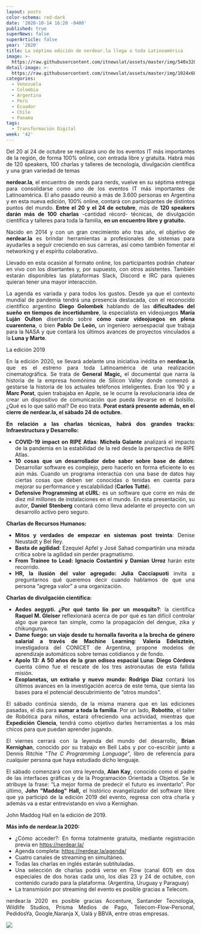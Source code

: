 ```yaml
---
layout: posts
color-schema: red-dark
date: '2020-10-14 16:20 -0400'
published: true
superNews: false
superArticle: false
year: '2020'
title: La séptima edición de nerdear.la llega a toda Latinoamérica
image: >-
  https://raw.githubusercontent.com/itnewslat/assets/master/img/540x320/nerdearla-p.jpg
detail-image: >-
  https://raw.githubusercontent.com/itnewslat/assets/master/img/1024x680/nerdearla-g.jpg
categories:
  - Venezuela
  - Colombia
  - Argentina
  - Perú
  - Ecuador
  - Chile
  - Panama
tags:
  - Transformación Digital
week: '42'
---
```

<p style="text-align: justify;">Del 20 al 24 de octubre se realizará uno de los eventos IT más importantes de la región, de forma 100% online, con entrada libre y gratuita. Habrá más de 120 speakers, 100 charlas y talleres de tecnología, divulgación científica y una gran variedad de temas</p>
<p style="text-align: justify;"><strong>nerdear.la</strong>, el encuentro de nerds para nerds, vuelve en su séptima entrega para consolidarse como uno de los eventos IT más importantes de Latinoamérica. El año pasado reunió a más de 3.600 personas en Argentina y en esta nueva edición, 100% online, contará con participantes de distintos puntos del mundo. <strong>Entre el 20 y el 24 de octubre</strong>, más de <strong>120 speakers darán más de 100 charlas</strong> -cantidad récord- técnicas, de divulgación científica y talleres para toda la familia, <strong>en un encuentro libre y gratuito.</strong></p>
<p style="text-align: justify;">Nacido en 2014 y con un gran crecimiento año tras año, el objetivo de <strong>nerdear.la</strong> es brindar herramientas a profesionales de sistemas para ayudarles a seguir creciendo en sus carreras, así como también fomentar el networking y el espíritu colaborativo.</p>
<p style="text-align: justify;">Llevado en esta ocasión al formato online, los participantes podrán chatear en vivo con los disertantes y, por supuesto, con otros asistentes. También estarán disponibles las plataformas Slack, Discord e IRC para quienes quieran tener una mayor interacción.</p>
<p style="text-align: justify;">La agenda es variada y para todos los gustos. Desde ya que el contexto mundial de pandemia tendrá una presencia destacada, con el reconocido científico argentino <strong>Diego Golombek</strong> hablando de las <strong>dificultades del sueño en tiempos de incertidumbre</strong>, la especialista en videojuegos <strong>María Luján Oulton</strong> disertando sobre <strong>cómo curar videojuegos en plena cuarentena</strong>, o bien <strong>Pablo De León,</strong> un ingeniero aeroespacial que trabaja para la NASA y que contará los últimos avances de proyectos vinculados a la<strong> Luna y Marte</strong>.</p>
<p style="text-align: justify;">La edición 2019</p>
<p style="text-align: justify;">En la edición 2020, se llevará adelante una iniciativa inédita en <strong>nerdear.la</strong>, que es el estreno para toda Latinoamérica de una realización cinematográfica. Se trata de <strong>General Magic,</strong> el documental que narra la historia de la empresa homónima de Silicon Valley donde comenzó a gestarse la historia de los actuales teléfonos inteligentes. Eran los ’90 y a <strong>Marc Porat</strong>, quien trabajaba en Apple, se le ocurre la revolucionaria idea de crear un dispositivo de comunicación que pueda llevarse en el bolsillo. ¿Qué es lo que salió mal? De eso trata. <strong>Porat estará presente además, en el cierre de nerdear.la, el sábado 24 de octubre.</strong></p>
<p style="text-align: justify;"><strong>En relación a las charlas técnicas, habrá dos grandes tracks: Infraestructura y Desarrollo:</strong></p>

<ul style="text-align: justify;">
	<li><strong>COVID-19 impact on RIPE Atlas</strong>: <strong>Michela Galante</strong> analizará el impacto de la pandemia en la estabilidad de la red desde la perspectiva de RIPE Atlas.</li>
	<li><strong>10 cosas que un desarrollador debe saber sobre base de datos:</strong> Desarrollar software es complejo, pero hacerlo en forma eficiente lo es aún más. Cuando un programa interactúa con una base de datos hay ciertas cosas que deben ser conocidas o tenidas en cuenta para mejorar su performance y escalabilidad (<strong>Carlos Tutté</strong>).</li>
	<li><strong>Defensive Programming at cURL</strong>: es un software que corre en más de diez mil millones de instalaciones en el mundo. En esta presentación, su autor, <strong>Daniel Stenberg </strong>contará cómo lleva adelante el proyecto con un desarrollo activo pero seguro.</li>
</ul>
<p style="text-align: justify;"><strong>Charlas de Recursos Humanos:</strong></p>

<ul style="text-align: justify;">
	<li><strong>Mitos y verdades de empezar en sistemas post treinta</strong>: Denise Neustadt y Bel Rey.</li>
	<li><strong>Basta de agilidad</strong>: Ezequiel Apfel y José Sahad compartirán una mirada crítica sobre la agilidad sin perder pragmatismo.</li>
	<li><strong>From Trainee to Lead: Ignacio Costantini y Damian Urroz </strong>harán este recorrido.</li>
	<li><strong>HR, la ilusión del valor agregado: Julia Cacciapuoti </strong>invita a preguntarnos qué queremos decir cuando hablamos de que una persona “agrega valor” a una organización.</li>
</ul>
<p style="text-align: justify;"><strong>Charlas de divulgación científica:</strong></p>

<ul style="text-align: justify;">
	<li><strong>Aedes aegypti. ¿Por qué tanto lío por un mosquito?</strong>: la científica <strong>Raquel M. Gleiser</strong> reflexionará acerca de por qué es tan difícil controlar algo que parece tan simple, como la propagación del dengue, zika y chikungunya.</li>
	<li><strong>Dame fuego: un viaje desde tu hornalla favorita a la brecha de género salarial a través de Machine Learning</strong>: <strong>Valeria Edelsztein</strong>, investigadora del CONICET de Argentina, propone modelos de aprendizaje automáticos sobre temas cotidianos y de fondo.</li>
	<li><strong>Apolo 13: A 50 años de la gran odisea espacial Luna: Diego Córdova </strong>cuenta cómo fue el rescate de los tres astronautas de esta fallida misión.</li>
	<li><strong>Exoplanetas, un extraño y nuevo mundo: Rodrigo Díaz</strong> contará los últimos avances en la investigación acerca de este tema, que sienta las bases para el potencial descubrimiento de “otros mundos”.</li>
</ul>
<p style="text-align: justify;">El sábado continúa siendo, de la misma manera que en las ediciones pasadas, el día para <strong>sumar a toda la familia</strong>. Por un lado, <strong>Robotito</strong>, el taller de Robótica para niños, estará ofreciendo una actividad, mientras que <strong>Expedición Ciencia</strong>, tendrá como objetivo darles herramientas a los más chicos  para que puedan aprender jugando.</p>
<p style="text-align: justify;">El viernes cerrará con la leyenda del mundo del desarrollo, <strong>Brian Kernighan</strong>, conocido por su trabajo en Bell Labs y por co-escribir junto a Dennis Ritchie "<em>The C Programming Language</em>", libro de referencia para cualquier persona que haya estudiado dicho lenguaje.</p>
<p style="text-align: justify;">El sábado comenzará con otra leyenda, <strong>Alan Kay</strong>, conocido como el padre de las interfaces gráficas y de la Programación Orientada a Objetos. Se le atribuye la frase: “La mejor forma de predecir el futuro es inventarlo”. Por último, <strong>John "Maddog" Hall,</strong> el histórico evangelizador del software libre que ya participó de la edición 2019 del evento, regresa con otra charla y además va a estar entrevistando en vivo a Kernighan.</p>
<p style="text-align: justify;">John Maddog Hall en la edición de 2019.</p>
<p style="text-align: justify;"><strong>Más info de nerdear.la 2020:</strong></p>

<ul style="text-align: justify;">
	<li>¿Cómo acceder?: En forma totalmente gratuita, mediante registración previa en <a href="https://nerdear.la/">https://nerdear.la/</a></li>
	<li>Agenda completa: <a href="https://nerdear.la/agenda/">https://nerdear.la/agenda/</a></li>
	<li>Cuatro canales de streaming en simultáneo.</li>
	<li>Todas las charlas en inglés estarán subtituladas.</li>
	<li>Una selección de charlas podrá verse en Flow (canal 601) en dos especiales de dos horas cada uno, los días 23 y 24 de octubre, con contenido curado para la plataforma. (Argentina, Uruguay y Paraguay)</li>
	<li>La transmisión por streaming del evento es posible gracias a Telecom.</li>
</ul>
<p style="text-align: justify;">nerdear.la 2020 es posible gracias Accenture, Santander Tecnología, Wildlife Studios, Prisma Medios de Pago, Telecom-Flow-Personal, PedidosYa, Google,Naranja X, Ualá y BBVA, entre otras empresas.</p>
<img src="https://tracker.metricool.com/c3po.jpg?hash=56f88a41e39ab42c063cc51676587a04"/>